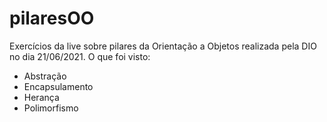 # pilaresOO
Exercícios da live sobre pilares da Orientação a Objetos realizada pela DIO no dia 21/06/2021.
O que foi visto:
- Abstração
- Encapsulamento
- Herança
- Polimorfismo
